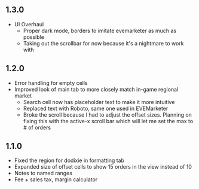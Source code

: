 ## 1.3.0
* UI Overhaul
  * Proper dark mode, borders to imitate evemarketer as much as possible
  * Taking out the scrollbar for now because it's a nightmare to work with

## 1.2.0
* Error handling for empty cells
* Improved look of main tab to more closely match in-game regional market
  * Search cell now has placeholder text to make it more intuitive
  * Replaced text with Roboto, same one used in EVEMarketer
  * Broke the scroll because I had to adjust the offset sizes. Planning on fixing this with the active-x scroll bar which will let me set the max to # of orders

## 1.1.0

* Fixed the region for dodixie in formatting tab
* Expanded size of offset cells to show 15 orders in the view instead of 10
* Notes to named ranges
* Fee + sales tax, margin calculator